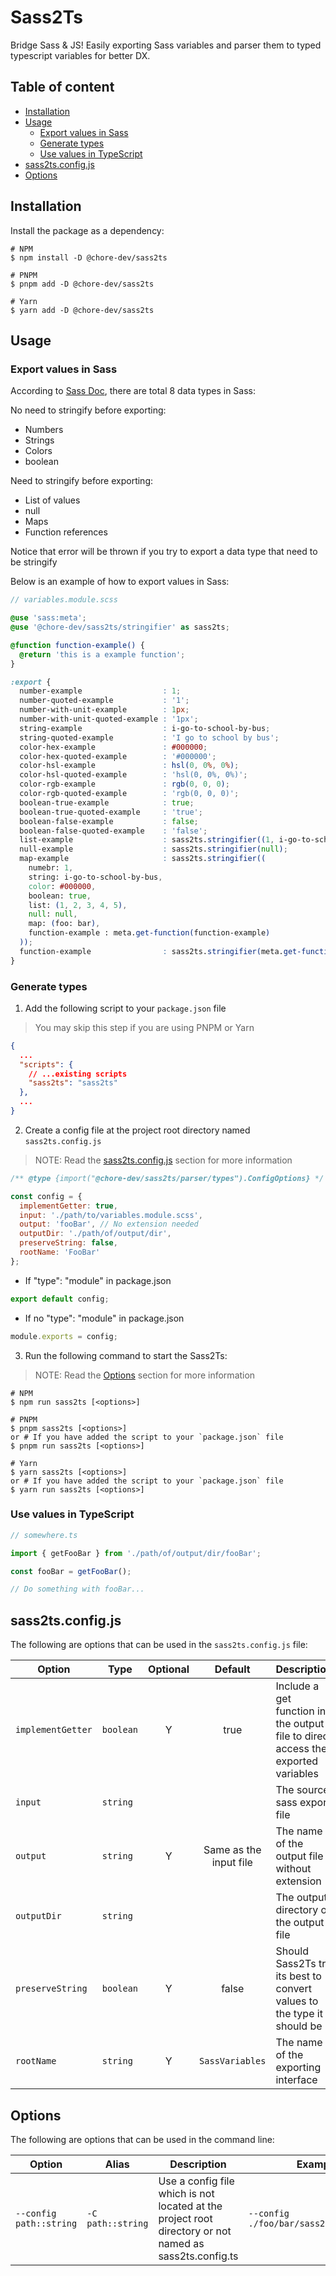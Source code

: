 # Sass2Ts

Bridge Sass & JS! Easily exporting Sass variables and parser them to typed typescript variables for
better DX.

## Table of content

- [Installation](#installation)
- [Usage](#usage)
  - [Export values in Sass](#export-values-in-sass)
  - [Generate types](#generate-types)
  - [Use values in TypeScript](#use-values-in-typescript)
- [sass2ts.config.js](#sass2tsconfigjs)
- [Options](#options)

## Installation

Install the package as a dependency:

```shell
# NPM
$ npm install -D @chore-dev/sass2ts

# PNPM
$ pnpm add -D @chore-dev/sass2ts

# Yarn
$ yarn add -D @chore-dev/sass2ts
```

## Usage

### Export values in Sass

According to [Sass Doc](https://sass-lang.com/documentation/values/), there are total 8 data types
in Sass:

No need to stringify before exporting:

- Numbers
- Strings
- Colors
- boolean

Need to stringify before exporting:

- List of values
- null
- Maps
- Function references

Notice that error will be thrown if you try to export a data type that need to be stringify

Below is an example of how to export values in Sass:

```Scss
// variables.module.scss

@use 'sass:meta';
@use '@chore-dev/sass2ts/stringifier' as sass2ts;

@function function-example() {
  @return 'this is a example function';
}

:export {
  number-example                  : 1;
  number-quoted-example           : '1';
  number-with-unit-example        : 1px;
  number-with-unit-quoted-example : '1px';
  string-example                  : i-go-to-school-by-bus;
  string-quoted-example           : 'I go to school by bus';
  color-hex-example               : #000000;
  color-hex-quoted-example        : '#000000';
  color-hsl-example               : hsl(0, 0%, 0%);
  color-hsl-quoted-example        : 'hsl(0, 0%, 0%)';
  color-rgb-example               : rgb(0, 0, 0);
  color-rgb-quoted-example        : 'rgb(0, 0, 0)';
  boolean-true-example            : true;
  boolean-true-quoted-example     : 'true';
  boolean-false-example           : false;
  boolean-false-quoted-example    : 'false';
  list-example                    : sass2ts.stringifier((1, i-go-to-school-by-bus, #000000, true, (1, 2, 3, 4, 5), null, (foo: bar), meta.get-function(function-example)));
  null-example                    : sass2ts.stringifier(null);
  map-example                     : sass2ts.stringifier((
    numebr: 1,
    string: i-go-to-school-by-bus,
    color: #000000,
    boolean: true,
    list: (1, 2, 3, 4, 5),
    null: null,
    map: (foo: bar),
    function-example : meta.get-function(function-example)
  ));
  function-example                : sass2ts.stringifier(meta.get-function(function-example));
}
```

### Generate types

1. Add the following script to your `package.json` file

> You may skip this step if you are using PNPM or Yarn

```json
{
  ...
  "scripts": {
    // ...existing scripts
    "sass2ts": "sass2ts"
  },
  ...
}
```

2. Create a config file at the project root directory named `sass2ts.config.js`

> NOTE: Read the [sass2ts.config.js](#sass2tsconfigjs) section for more information

```javascript
/** @type {import("@chore-dev/sass2ts/parser/types").ConfigOptions} */

const config = {
  implementGetter: true,
  input: './path/to/variables.module.scss',
  output: 'fooBar', // No extension needed
  outputDir: './path/of/output/dir',
  preserveString: false,
  rootName: 'FooBar'
};
```

- If "type": "module" in package.json

```javascript
export default config;
```

- If no "type": "module" in package.json

```javascript
module.exports = config;
```

3. Run the following command to start the Sass2Ts:

> NOTE: Read the [Options](#options) section for more information

```shell
# NPM
$ npm run sass2ts [<options>]

# PNPM
$ pnpm sass2ts [<options>]
or # If you have added the script to your `package.json` file
$ pnpm run sass2ts [<options>]

# Yarn
$ yarn sass2ts [<options>]
or # If you have added the script to your `package.json` file
$ yarn run sass2ts [<options>]
```

### Use values in TypeScript

```typescript
// somewhere.ts

import { getFooBar } from './path/of/output/dir/fooBar';

const fooBar = getFooBar();

// Do something with fooBar...
```

## sass2ts.config.js

The following are options that can be used in the `sass2ts.config.js` file:

| Option            | Type      | Optional |        Default         | Description                                                                       |
| ----------------- | --------- | :------: | :--------------------: | --------------------------------------------------------------------------------- |
| `implementGetter` | `boolean` |    Y     |          true          | Include a get function in the output file to direct access the exported variables |
| `input`           | `string`  |          |                        | The source sass export file                                                       |
| `output`          | `string`  |    Y     | Same as the input file | The name of the output file without extension                                     |
| `outputDir`       | `string`  |          |                        | The output directory of the output file                                           |
| `preserveString`  | `boolean` |    Y     |         false          | Should Sass2Ts try its best to convert values to the type it should be            |
| `rootName`        | `string`  |    Y     |    `SassVariables`     | The name of the exporting interface                                               |

## Options

The following are options that can be used in the command line:

| Option                  | Alias             | Description                                                                                            | Example                                |
| ----------------------- | ----------------- | ------------------------------------------------------------------------------------------------------ | -------------------------------------- |
| `--config path::string` | `-C path::string` | Use a config file which is not located at the project root directory or not named as sass2ts.config.ts | `--config ./foo/bar/sass2ts.config.js` |
